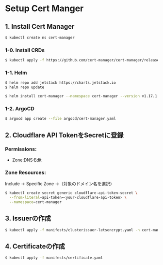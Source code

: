 # Setup Cert Manger

## 1. Install Cert Manager

```sh
$ kubectl create ns cert-manager
```

### 1-0. Install CRDs

```sh
$ kubectl apply -f https://github.com/cert-manager/cert-manager/releases/download/v1.17.1/cert-manager.crds.yaml -n cert-manager
```

### 1-1. Helm

```sh
$ helm repo add jetstack https://charts.jetstack.io
$ helm repo update
```

```sh
$ helm install cert-manager --namespace cert-manager --version v1.17.1 jetstack/cert-manager
```

### 1-2. ArgoCD

```sh
$ argocd app create --file argocd/cert-manager.yaml
```

## 2. Cloudflare API TokenをSecretに登録

### Permissions:

- Zone:DNS:Edit

### Zone Resources:

Include → Specific Zone →（対象のドメイン名を選択）

```sh
$ kubectl create secret generic cloudflare-api-token-secret \
  --from-literal=api-token=<your-cloudflare-api-token> \
  --namespace=cert-manager
```

## 3. Issuerの作成

```sh
$ kubectl apply -f manifests/clusterissuer-letsencrypt.yaml -n cert-manager
```

## 4. Certificateの作成

```sh
$ kubectl apply -f manifests/certificate.yaml
```
